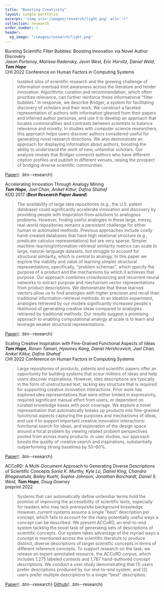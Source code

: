 ```yaml
---
title: "Boosting Creativity"
layout: single-portfolio
excerpt: "<img src='/images/research/light.png' alt=''>"
collection: research
order_number: 1
header: 
  og_image: "/images/research/light.png"
---
```


Bursting Scientific Filter Bubbles: Boosting Innovation via Novel Author Discovery
<br>
_Jason Portenoy, Marissa Radensky, Jevin West, Eric Horvitz, Daniel Weld, **Tom Hope**_<br>
CHI 2022 Conference on Human Factors in Computing Systems

> Isolated silos of scientific research and the growing challenge of information overload limit awareness across the literature and hinder innovation. Algorithmic curation and recommendation, which often prioritize relevance, can further reinforce these informational "filter bubbles." In response, we describe Bridger, a system for facilitating discovery of scholars and their work. We construct a faceted representation of authors with information gleaned from their papers and inferred author personas, and use it to develop an approach that locates commonalities and contrasts between scientists to balance relevance and novelty. In studies with computer science researchers, this approach helps users discover authors considered useful for generating novel research directions. We also demonstrate an approach for displaying information about authors, boosting the ability to understand the work of new, unfamiliar scholars. Our analysis reveals that Bridger connects authors who have different citation profiles and publish in different venues, raising the prospect of bridging diverse scientific communities.

[Paper](https://arxiv.org/abs/2108.05669){: .btn--research}


Accelerating Innovation Through Analogy Mining
<br>
_**Tom Hope**, Joel Chan, Aniket Kittur, Dafna Shahaf_<br>
KDD 2017 (**_Best Research Paper Award_**)

> The availability of large idea repositories (e.g., the U.S. patent database) could significantly accelerate innovation and discovery by providing people with inspiration from solutions to analogous problems. However, finding useful analogies in these large, messy, real-world repositories remains a persistent challenge for either human or automated methods. Previous approaches include costly hand-created databases that have high relational structure (e.g., predicate calculus representations) but are very sparse. Simpler machine-learning/information-retrieval similarity metrics can scale to large, natural-language datasets, but struggle to account for structural similarity, which is central to analogy. In this paper we explore the viability and value of learning simpler structural representations, specifically, "problem schemas", which specify the purpose of a product and the mechanisms by which it achieves that purpose. Our approach combines crowdsourcing and recurrent neural networks to extract purpose and mechanism vector representations from product descriptions. We demonstrate that these learned vectors allow us to find analogies with higher precision and recall than traditional information-retrieval methods. In an ideation experiment, analogies retrieved by our models significantly increased people's likelihood of generating creative ideas compared to analogies retrieved by traditional methods. Our results suggest a promising approach to enabling computational analogy at scale is to learn and leverage weaker structural representations.

[Paper](https://arxiv.org/abs/1706.05585){: .btn--research}

Scaling Creative Inspiration with Fine-Grained Functional Aspects of Ideas
<br>
_**Tom Hope**, Ronen Tamari, Hyeonsu Kang, Daniel Hershcovich, Joel Chan, Aniket Kittur, Dafna Shahaf_<br>
CHI 2022 Conference on Human Factors in Computing Systems

> Large repositories of products, patents and scientific papers offer an opportunity for building systems that scour millions of ideas and help users discover inspirations. However, idea descriptions are typically in the form of unstructured text, lacking key structure that is required for supporting creative innovation interactions. Prior work has explored idea representations that were either limited in expressivity, required significant manual effort from users, or dependent on curated knowledge bases with poor coverage. We explore a novel representation that automatically breaks up products into fine-grained functional aspects capturing the purposes and mechanisms of ideas, and use it to support important creative innovation interactions: functional search for ideas, and exploration of the design space around a focal problem by viewing related problem perspectives pooled from across many products. In user studies, our approach boosts the quality of creative search and inspirations, substantially outperforming strong baselines by 50-60%.

[Paper](https://arxiv.org/abs/2102.09761){: .btn--research}


ACCoRD: A Multi-Document Approach to Generating Diverse Descriptions of Scientific Concepts
_Sonia K. Murthy, Kyle Lo, Daniel King, Chandra Bhagavatula, Bailey Kuehl, Sophie Johnson, Jonathan Borchardt, Daniel S. Weld, **Tom Hope**, Doug Downey_
<br>
preprint 2022

> Systems that can automatically define unfamiliar terms hold the promise of improving the accessibility of scientific texts, especially for readers who may lack prerequisite background knowledge. However, current systems assume a single "best" description per concept, which fails to account for the many potentially useful ways a concept can be described. We present ACCoRD, an end-to-end system tackling the novel task of generating sets of descriptions of scientific concepts. Our system takes advantage of the myriad ways a concept is mentioned across the scientific literature to produce distinct, diverse descriptions of target scientific concepts in terms of different reference concepts. To support research on the task, we release an expert-annotated resource, the ACCoRD corpus, which includes 1,275 labeled contexts and 1,787 hand-authored concept descriptions. We conduct a user study demonstrating that (1) users prefer descriptions produced by our end-to-end system, and (2) users prefer multiple descriptions to a single "best" description.

[Paper](https://arxiv.org/abs/2205.06982){: .btn--research} [Github](https://github.com/allenai/ACCoRD){: .btn--research}

